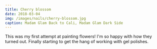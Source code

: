 ```yaml
---
title: Cherry blossom
date: 2018-03-04
img: /images/nails/cherry-blossom.jpg
caption: Madam Glam Back to Cali, Madam Glam Dark Side
---
```


This was my first attempt at painting flowers! I'm so happy with how they turned
out. Finally starting to get the hang of working with gel polishes.